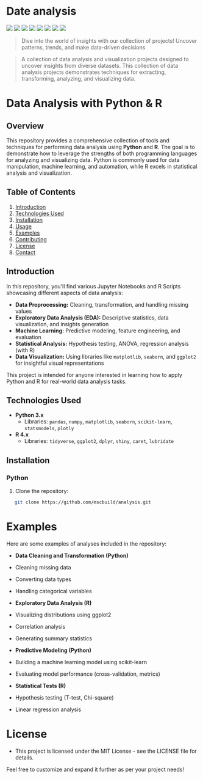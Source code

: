 # Date analysis
![](https://komarev.com/ghpvc/?username=mscbuild) 
 ![](https://img.shields.io/github/license/mscbuild/e-learning) 
 ![](https://img.shields.io/github/repo-size/mscbuild/analysis)
![](https://img.shields.io/badge/PRs-Welcome-green)
![](https://img.shields.io/badge/code%20style-python-green)
![](https://img.shields.io/github/stars/mscbuild)
![](https://img.shields.io/badge/Topic-Github-lighred)
![](https://img.shields.io/website?url=https%3A%2F%2Fgithub.com%2Fmscbuild)

>Dive into the world of insights with our collection of projects! Uncover patterns, trends, and make data-driven decisions

>A collection of data analysis and visualization projects designed to uncover insights from diverse datasets. This collection of data analysis projects demonstrates techniques for extracting, transforming, analyzing, and visualizing data.

 # Data Analysis with Python & R

## Overview
This repository provides a comprehensive collection of tools and techniques for performing data analysis using **Python** and **R**. The goal is to demonstrate how to leverage the strengths of both programming languages for analyzing and visualizing data. Python is commonly used for data manipulation, machine learning, and automation, while R excels in statistical analysis and visualization.

## Table of Contents
1. [Introduction](#introduction)
2. [Technologies Used](#technologies-used)
3. [Installation](#installation)
4. [Usage](#usage)
5. [Examples](#examples)
6. [Contributing](#contributing)
7. [License](#license)
8. [Contact](#contact)

## Introduction

In this repository, you'll find various Jupyter Notebooks and R Scripts showcasing different aspects of data analysis:

- **Data Preprocessing:** Cleaning, transformation, and handling missing values
- **Exploratory Data Analysis (EDA):** Descriptive statistics, data visualization, and insights generation
- **Machine Learning:** Predictive modeling, feature engineering, and evaluation
- **Statistical Analysis:** Hypothesis testing, ANOVA, regression analysis (with R)
- **Data Visualization:** Using libraries like `matplotlib`, `seaborn`, and `ggplot2` for insightful visual representations

This project is intended for anyone interested in learning how to apply Python and R for real-world data analysis tasks.

## Technologies Used

- **Python 3.x**
  - Libraries: `pandas`, `numpy`, `matplotlib`, `seaborn`, `scikit-learn`, `statsmodels`, `plotly`
- **R 4.x**
  - Libraries: `tidyverse`, `ggplot2`, `dplyr`, `shiny`, `caret`, `lubridate`

## Installation

### Python

1. Clone the repository:
~~~bash
   git clone https://github.com/mscbuild/analysis.git
~~~
# Examples

Here are some examples of analyses included in the repository:

- **Data Cleaning and Transformation (Python)**

- Cleaning missing data

- Converting data types

- Handling categorical variables

- **Exploratory Data Analysis (R)**

- Visualizing distributions using ggplot2

- Correlation analysis

- Generating summary statistics

- **Predictive Modeling (Python)**

- Building a machine learning model using scikit-learn

- Evaluating model performance (cross-validation, metrics)

- **Statistical Tests (R)**

- Hypothesis testing (T-test, Chi-square)

- Linear regression analysis

# License

- This project is licensed under the MIT License - see the LICENSE file for details.

 

Feel free to customize and expand it further as per your project needs!



 


